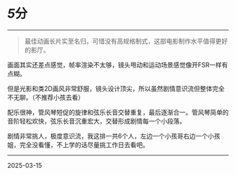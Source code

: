 # ***5*****分**

---

> 最佳动画长片实至名归，可惜没有高规格制式，这部电影制作水平值得更好的影厅。

画面其实还差点感觉，帧率渲染不太够，镜头甩动和运动场景感觉像开FSR一样有点糊。

但是光影和类2D画风非常舒服，镜头设计顶尖，所以虽然剧情意识流但整体完全不无聊。（不推荐小孩去看）

配乐很神，管风琴短促的旋律和弦乐长音交替重复，最后逐渐合一。管风琴简单的音阶轻松欢快，弦乐长音沉重宏大，交替形成剧情每一个小段落。

剧情非常挑人，极度意识流，我这排一共6个人，左边一个小孩哥右边一个小孩姐，完全没看懂，不上学的话尽量挑工作日去看吧。

---

2025-03-15
